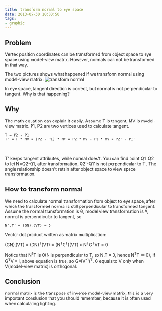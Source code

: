 ```yaml
---
title: transform normal to eye space
date: 2013-05-30 10:50:50
tags:
- graphic
---
```


## Problem
Vertex position coordinates can be transformed from object space to eye space using model-view matrix. However, normals can not be transformed in that way.

The two pictures shows what happened if we transform normal using model-view matrix:
![transform normal](/images/post/transform-normal.gif "transform normal using model view matrix")

In eye space, tangent direction is correct, but normal is not perpendicular to tangent. Why is that happening?

<!--more-->
## Why
The math equation can explain it easily. Assume T is tangent, MV is model-view matrix. P1, P2 are two vertices used to calculate tangent.

    T = P2 - P1
    T' = T * MV = (P2 - P1) * MV = P2 * MV - P1 * MV = P2' - P1'
　　

T' keeps tangent attributes, while normal does't. You can find point Q1, Q2 to let N=Q2-Q1, after transformation, Q2'-Q1' is not perpendicular to T'. The angle relationship doesn't retain after object space to view space transformation.

## How to transform normal
We need to calculate normal transformation from object to eye space, after which the transformed normal is still perpendicular to transformed tangent.
Assume the normal transformation is G, model view transformation is V, normal is perpendicular to tangent, so

    N'.T' = (GN).(VT) = 0

Vector dot product written as matrix multiplication:

(GN).(VT) = (GN)<sup>T</sup>(VT) =  (N<sup>T</sup>G<sup>T</sup>)(VT) = N<sup>T</sup>G<sup>T</sup>VT = 0

Notice that N<sup>T</sup>T is 0(N is perpendicular to T, so N.T = 0, hence N<sup>T</sup>T ＝ 0), if G<sup>T</sup>V = I, above equation is true, so G=(V<sup>-1</sup>)<sup>T</sup>. G equals to V only when V(model-view matrix) is orthogonal.

## Conclusion
normal matrix is the transpose of inverse model-view matrix, this is a very important conslusion that you should remember, because it is often used when calculating lighting.

